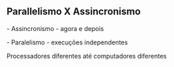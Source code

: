 ## Parallelismo X Assincronismo

<div class="section-left-align">
<p>- Assincronismo - agora e depois</p>

<p>- Paralelismo - execuções independentes</p>

</div>
<aside class="notes">
    Processadores diferentes até computadores diferentes
</aside>
